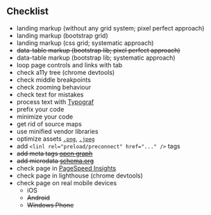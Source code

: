 
## Checklist
- landing markup (without any grid system; pixel perfect approach)
- landing markup (bootstrap grid)
- landing markup (css grid; systematic approach)
- ~~data-table markup (bootstrap lib; pixel perfect approach)~~
- data-table markup (bootstrap lib; systematic approach)
- loop page controls and links with tab
- check a11y tree (chrome devtools)
- check middle breakpoints
- check zooming behaviour
- check text for mistakes
- process text with [Typograf](https://www.artlebedev.ru/tools/typograf/)
- prefix your code
- minimize your code
- get rid of source maps
- use minified vendor libraries
- optimize assets [`.png`](https://tinypng.com/), [`.jpeg`](https://tinyjpg.com/)
- add `<linl rel="preload/preconnect" href="..." />` tags
- ~~add meta tags [open graph](http://ogp.me/)~~
- ~~add microdata [schema.org](https://schema.org/)~~
- check page in [PageSpeed Insights](https://developers.google.com/speed/pagespeed/insights/)
- check page in lighthouse (chrome devtools)
- check page on real mobile devices
	- iOS
	- ~~Android~~
	- ~~Windows Phone~~
